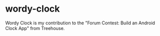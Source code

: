 wordy-clock
===========

Wordy Clock is my contribution to the "Forum Contest: Build an Android Clock App" from Treehouse.
